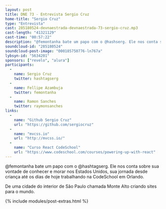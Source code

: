 ```yaml
---
layout: post
title: DNE 73 - Entrevista Sergio Cruz
home-title: "Sergio Cruz"
type: "Entrevista"
cast: 285180524-devnaestrada-devnaestrada-73-sergio-cruz.mp3
cast-length: "41321129"
cast-time: "00:57:22"
description: "@femontanha bate um papo com o @hashserg. Ele nos conta sobre sua vontade de conhecer e morar nos Estados Unidos, sua jornada desde criança até os dias de hoje trabalhando na CodeSchool em Orlando. "
soundcloud-id: "285180524"
soundcloud-post-image: "000185750776-ln767a"
lybsyn-id: "5634201"
sponsors: ["revelo", "alura"]
participants:
  -
    name: Sergio Cruz
    twitter: hashtagserg
  -
    name: Fellipe Azambuja
    twitter: femontanha
  -
    name: Ramon Sanches
    twitter: raymonsanches
links:
  -
    name: "Github Sergio Cruz"
    url: "https://github.com/sergiocruz"
  -
    name: "mvcss.io"
    url: "http://mvcss.io/"
  -
    name: "Curso React CodeSchool"
    url: "https://www.codeschool.com/courses/powering-up-with-react"
---
```


@femontanha bate um papo com o @hashtagserg. Ele nos conta sobre sua vontade de conhecer e morar nos Estados Unidos, sua jornada desde criança até os dias de hoje trabalhando na CodeSchool em Orlando.

De uma cidade do interior de São Paulo chamada Monte Alto criando sites para o mundo.

{% include modules/post-extras.html %}
